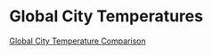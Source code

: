 # Global City Temperatures

[Global City Temperature Comparison](https://mazurski.shinyapps.io/Global_Temps_Application/)
